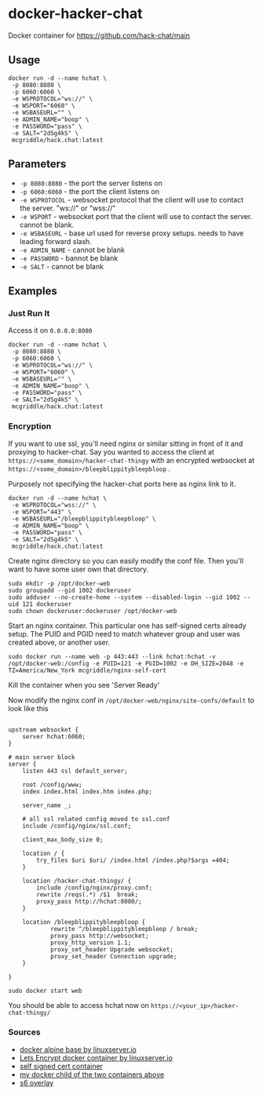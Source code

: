 # docker-hacker-chat

Docker container for https://github.com/hack-chat/main


## Usage

```
docker run -d --name hchat \
 -p 8080:8080 \
 -p 6060:6060 \
 -e WSPROTOCOL="ws://" \
 -e WSPORT="6060" \
 -e WSBASEURL="" \
 -e ADMIN_NAME="boop" \
 -e PASSWORD="pass" \
 -e SALT="2dSg4kS" \
 mcgriddle/hack.chat:latest
```

## Parameters

* `-p 8080:8080` - the port the server listens on
* `-p 6060:6060` - the port the client listens on
* `-e WSPROTOCOL` - websocket protocol that the client will use to contact the server. "ws://" or "wss://"
* `-e WSPORT` - websocket port that the client will use to contact the server. cannot be blank.
* `-e WSBASEURL` - base url used for reverse proxy setups. needs to have leading forward slash.
* `-e ADMIN_NAME` - cannot be blank
* `-e PASSWORD` - bannot be blank
* `-e SALT` - cannot be blank


## Examples

### Just Run It

Access it on `0.0.0.0:8080`

```
docker run -d --name hchat \
 -p 8080:8080 \
 -p 6060:6060 \
 -e WSPROTOCOL="ws://" \
 -e WSPORT="6060" \
 -e WSBASEURL="" \
 -e ADMIN_NAME="boop" \
 -e PASSWORD="pass" \
 -e SALT="2dSg4kS" \
 mcgriddle/hack.chat:latest
```


### Encryption

If you want to use ssl, you'll need nginx or similar sitting in front of it and proxying to hacker-chat.
Say you wanted to access the client at `https://<some_domain>/hacker-chat-thingy` with an encrypted websocket at `https://<some_domain>/bleepblippitybleepbloop` .


Purposely not specifying the hacker-chat ports here as nginx link to it.
```
docker run -d --name hchat \
 -e WSPROTOCOL="wss://" \
 -e WSPORT="443" \
 -e WSBASEURL="/bleepblippitybleepbloop" \
 -e ADMIN_NAME="boop" \
 -e PASSWORD="pass" \
 -e SALT="2dSg4kS" \
 mcgriddle/hack.chat:latest
```

Create nginx directory so you can easily modify the conf file. Then you'll want to have some user own that directory.
```
sudo mkdir -p /opt/docker-web
sudo groupadd --gid 1002 dockeruser
sudo adduser --no-create-home --system --disabled-login --gid 1002 --uid 121 dockeruser
sudo chown dockeruser:dockeruser /opt/docker-web
```

Start an nginx container. This particular one has self-signed certs already setup. The PUID and PGID need to match whatever group and user was created above, or another user.
```
sudo docker run --name web -p 443:443 --link hchat:hchat -v /opt/docker-web:/config -e PUID=121 -e PGID=1002 -e DH_SIZE=2048 -e TZ=America/New_York mcgriddle/nginx-self-cert
```

Kill the container when you see 'Server Ready'

Now modify the nginx conf in `/opt/docker-web/nginx/site-confs/default` to look like this

```

upstream websocket {
	server hchat:6060;
}

# main server block
server {
	listen 443 ssl default_server;

	root /config/www;
	index index.html index.htm index.php;

	server_name _;

	# all ssl related config moved to ssl.conf
	include /config/nginx/ssl.conf;

	client_max_body_size 0;

	location / {
		try_files $uri $uri/ /index.html /index.php?$args =404;
	}

	location /hacker-chat-thingy/ {
		include /config/nginx/proxy.conf;
		rewrite /reqs(.*) /$1  break;
		proxy_pass http://hchat:8080/;
	}
 
	location /bleepblippitybleepbloop {
        	rewrite ^/bleepblippitybleepbloop / break;
        	proxy_pass http://websocket;
	    	proxy_http_version 1.1;
	    	proxy_set_header Upgrade websocket;
	    	proxy_set_header Connection upgrade;
	}

}

```

`sudo docker start web`

You should be able to access hchat now on `https://<your_ip>/hacker-chat-thingy/`


### Sources

* [docker alpine base by linuxserver.io](https://github.com/linuxserver/docker-baseimage-alpine)
* [Lets Encrypt docker container by linuxserver.io](https://github.com/linuxserver/docker-letsencrypt)
* [self signed cert container](https://github.com/MarvAmBass/docker-nginx-ssl-secure)
* [my docker child of the two containers above](https://github.com/McGriddle/docker-nginx-self-cert)
* [s6 overlay](https://github.com/just-containers/s6-overlay)
